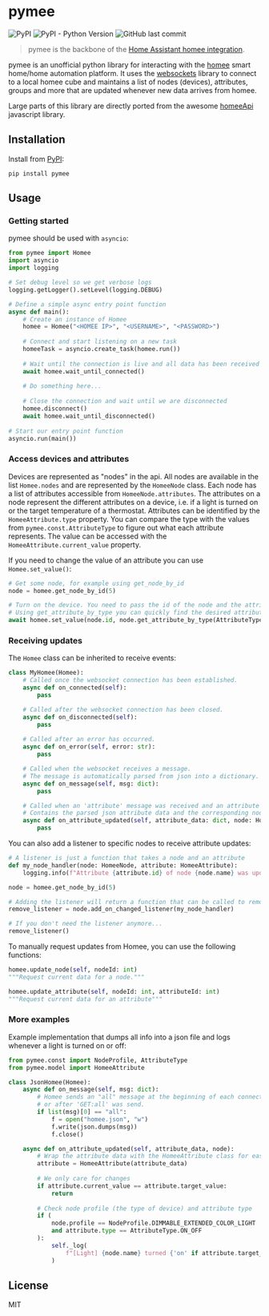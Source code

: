 # pymee
![PyPI](https://img.shields.io/pypi/v/pymee?style=for-the-badge)
![PyPI - Python Version](https://img.shields.io/pypi/pyversions/pymee?color=blue&logo=python&logoColor=yellow&style=for-the-badge)
![GitHub last commit](https://img.shields.io/github/last-commit/FreshlyBrewedCode/pymee?style=for-the-badge)

> pymee is the backbone of the [Home Assistant homee integration](https://github.com/FreshlyBrewedCode/hacs-homee).

pymee is an unofficial python library for interacting with the [homee](https://hom.ee) smart home/home automation platform. It uses the [websockets](https://github.com/aaugustin/websockets) library to connect to a local homee cube and maintains a list of nodes (devices), attributes, groups and more that are updated whenever new data arrives from homee.

Large parts of this library are directly ported from the awesome [homeeApi](https://github.com/stfnhmplr/homee-api) javascript library.

## Installation

Install from [PyPI](https://pypi.org/project/pymee/):
```
pip install pymee
```

## Usage

### Getting started

pymee should be used with `asyncio`:
```python
from pymee import Homee
import asyncio
import logging

# Set debug level so we get verbose logs
logging.getLogger().setLevel(logging.DEBUG)

# Define a simple async entry point function
async def main():
    # Create an instance of Homee
    homee = Homee("<HOMEE IP>", "<USERNAME>", "<PASSWORD>")
    
    # Connect and start listening on a new task
    homeeTask = asyncio.create_task(homee.run())
    
    # Wait until the connection is live and all data has been received
    await homee.wait_until_connected()
    
    # Do something here...
    
    # Close the connection and wait until we are disconnected
    homee.disconnect()
    await homee.wait_until_disconnected()
    
# Start our entry point function
asyncio.run(main())
```
### Access devices and attributes

Devices are represented as "nodes" in the api. All nodes are available in the list `Homee.nodes` and are represented by the `HomeeNode` class.
Each node has a list of attributes accessible from `HomeeNode.attributes`. The attributes on a node represent the different attributes on a device, i.e. if a light is turned on or the target temperature of a thermostat. Attributes can be identified by the `HomeeAttribute.type` property. You can compare the type with the values from `pymee.const.AttributeType` to figure out what each attribute represents. The value can be accessed with the `HomeeAttribute.current_value` property.

If you need to change the value of an attribute you can use `Homee.set_value()`:
```python
# Get some node, for example using get_node_by_id
node = homee.get_node_by_id(5)

# Turn on the device. You need to pass the id of the node and the attribute as well as the value.
# Using get_attribute_by_type you can quickly find the desired attribute.
await homee.set_value(node.id, node.get_attribute_by_type(AttributeType.ON_OFF).id, 1)
```

### Receiving updates

The `Homee` class can be inherited to receive events:
```python
class MyHomee(Homee):
    # Called once the websocket connection has been established.
    async def on_connected(self):
        pass

    # Called after the websocket connection has been closed.
    async def on_disconnected(self):
        pass
        
    # Called after an error has occurred.
    async def on_error(self, error: str):
        pass

    # Called when the websocket receives a message. 
    # The message is automatically parsed from json into a dictionary.
    async def on_message(self, msg: dict):
        pass

    # Called when an 'attribute' message was received and an attribute was updated. 
    # Contains the parsed json attribute data and the corresponding node instance.
    async def on_attribute_updated(self, attribute_data: dict, node: HomeeNode):
        pass
```

You can also add a listener to specific nodes to receive attribute updates:
```python
# A listener is just a function that takes a node and an attribute
def my_node_handler(node: HomeeNode, attribute: HomeeAttribute):
    logging.info(f"Attribute {attribute.id} of node {node.name} was updated!")

node = homee.get_node_by_id(5)

# Adding the listener will return a function that can be called to remove the listener again
remove_listener = node.add_on_changed_listener(my_node_handler)

# If you don't need the listener anymore...
remove_listener()
```

To manually request updates from Homee, you can use the following functions:
```python
homee.update_node(self, nodeId: int)
"""Request current data for a node."""

homee.update_attribute(self, nodeId: int, attributeId: int)
"""Request current data for an attribute"""
```

### More examples

Example implementation that dumps all info into a json file and logs whenever a light is turned on or off:
```python
from pymee.const import NodeProfile, AttributeType
from pymee.model import HomeeAttribute

class JsonHomee(Homee):
    async def on_message(self, msg: dict):
        # Homee sends an "all" message at the beginning of each connection
        # or after 'GET:all' was send.
        if list(msg)[0] == "all":
            f = open("homee.json", "w")
            f.write(json.dumps(msg))
            f.close()

    async def on_attribute_updated(self, attribute_data, node):
        # Wrap the attribute data with the HomeeAttribute class for easier access
        attribute = HomeeAttribute(attribute_data)
        
        # We only care for changes
        if attribute.current_value == attribute.target_value:
            return
        
        # Check node profile (the type of device) and attribute type
        if (
            node.profile == NodeProfile.DIMMABLE_EXTENDED_COLOR_LIGHT
            and attribute.type == AttributeType.ON_OFF
        ):
            self._log(
                f"[Light] {node.name} turned {'on' if attribute.target_value == 1 else 'off'}"
            )
```

## License
MIT
